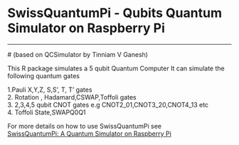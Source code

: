# SwissQuantumPi - Qubits Quantum Simulator on Raspberry Pi
<hr>
# (based on QCSimulator by Tinniam V Ganesh)

This R package simulates a 5 qubit Quantum Computer
It can simulate the following  quantum gates

1.Pauli X,Y,Z, S,S’, T, T’ gates <br>
2. Rotation , Hadamard,CSWAP,Toffoli gates <br>
3. 2,3,4,5 qubit CNOT gates e.g CNOT2_01,CNOT3_20,CNOT4_13 etc <br>
4. Toffoli State,SWAPQ0Q1

For more details on how to use SwissQuantumPi see <br>
[SwissQuantumPi: A Quantum Simulator on Raspberry Pi](http://www.swissquantumhub.com/swissquantumpi-a-quantum-simulator-on-raspberry-pi/)
